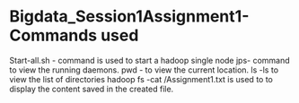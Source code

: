 # Bigdata_Session1Assignment1-Commands used
Start-all.sh - command is used to start a hadoop single node
jps- command to view the running daemons.
pwd - to view the current location.
ls -ls to view the list of directories 
hadoop fs -cat /Assignment1.txt is used to to display the content saved in the created file.   
